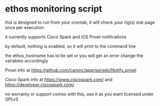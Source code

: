 # ethos monitoring script
 this is designed to run from your crontab, it will check your rig(s) stat page once per execution

 it currently supports Cisco Spark and iOS Prowl notifications

 by default, nothing is enabled, so it will print to the command line

the ethos_hostname has to be set or you will get an error
change the variables accordingly

Prowl info at https://github.com/caronc/apprise/wiki/Notify_prowl

Cisco Spark info at https://www.ciscospark.com/ and https://developer.ciscospark.com/

no worranty or support comes with this, use it as you want
licensed under GPLv3

